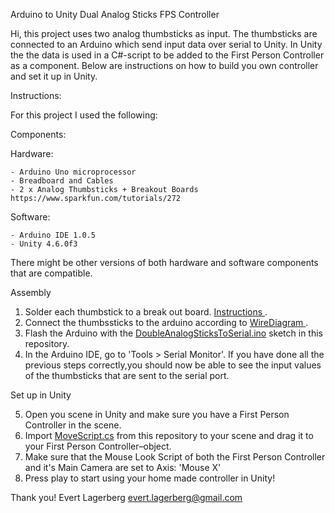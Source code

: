 Arduino to Unity Dual Analog Sticks FPS Controller

Hi, this project uses two analog thumbsticks as input. The thumbsticks are connected to an Arduino which send input data over serial to Unity. In Unity the the data is used in a C#-script to be added to the First Person Controller as a component.  Below are instructions on how to build you own controller and set it up in Unity.

Instructions:

For this project I used the following:

Components:

  Hardware:
  
    - Arduino Uno microprocessor
    - Breadboard and Cables
    - 2 x Analog Thumbsticks + Breakout Boards https://www.sparkfun.com/tutorials/272
  
  Software:
  
    - Arduino IDE 1.0.5
    - Unity 4.6.0f3

  There might be other versions of both hardware and software components that are compatible.

Assembly

  1. Solder each thumbstick to a break out board. [ Instructions ](https://www.sparkfun.com/tutorials/272).
  2. Connect the thumbssticks to the arduino according to [ WireDiagram ](WiringDiagram.png).
  3. Flash the Arduino with the [DoubleAnalogSticksToSerial.ino](DoubleAnalogSticksToSerial.ino) sketch in this repository.
  4. In the Arduino IDE, go to 'Tools > Serial Monitor'. If you have done all the previous steps
  correctly,you should now be able to see the input values of the thumbsticks that are sent to the serial port.
  
Set up in Unity

  5. Open you scene in Unity and make sure you have a First Person Controller in the scene. 
  6. Import [MoveScript.cs](MoveScript.cs) from this repository to your scene and drag it to your First Person Controller–object. 
  7. Make sure that the Mouse Look Script of both the First Person Controller and it's Main Camera are set to Axis: 'Mouse X'
  8. Press play to start using your home made controller in Unity!

Thank you!
Evert Lagerberg
[ evert.lagerberg@gmail.com ](mailto:evert.lagerberg@gmail.com)
